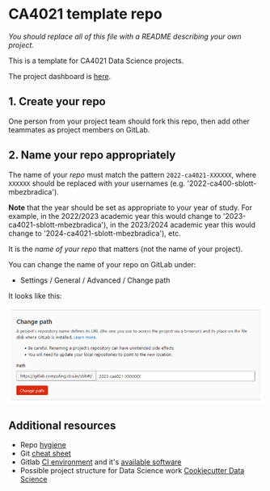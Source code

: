 # CA4021 template repo

*You should replace all of this file with a README describing your own project.*

This is a template for CA4021 Data Science projects.

The project dashboard is [here](https://projects.computing.dcu.ie/project.html?module=ca4021).


## 1. Create your repo

One person from your project team should fork this repo, then add other teammates as project members on GitLab.

## 2. Name your repo appropriately

The name of your *repo* must match the pattern `2022-ca4021-XXXXXX`, where `XXXXXX` should be replaced with your usernames (e.g. '2022-ca400-sblott-mbezbradica').

**Note** that the year should be set as appropriate to your year of study. For example, in the 2022/2023 academic year this would change to '2023-ca4021-sblott-mbezbradica'), in the 2023/2024 academic year this would change to '2024-ca4021-sblott-mbezbradica'), etc.

It is the *name of your repo* that matters (not the name of your project).

You can change the name of your repo on GitLab under:
- Settings / General / Advanced / Change path

It looks like this:

![change-repo-path](repo-change-path.png "Change repo path.")

## Additional resources

- Repo [hygiene](https://gitlab.computing.dcu.ie/sblott/local-gitlab-documentation/blob/master/repo-hygiene.md)
- Git [cheat sheet](https://gitlab.computing.dcu.ie/sblott/local-gitlab-documentation/blob/master/cheat-sheet.md)
- Gitlab [CI environment](https://gitlab.computing.dcu.ie/sblott/docker-ci-environment) and it's [available software](https://gitlab.computing.dcu.ie/sblott/docker-ci-environment/blob/master/Dockerfile)
- Possible project structure for Data Science work [Cookiecutter Data Science](https://drivendata.github.io/cookiecutter-data-science/)
